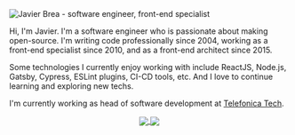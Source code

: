 <img src="https://raw.githubusercontent.com/javierbrea/javierbrea/main/assets/github-profile-header.jpg" alt="Javier Brea - software engineer, front-end specialist">

Hi, I'm Javier. I'm a software engineer who is passionate about making open-source. I'm writing code professionally since 2004, working as a front-end specialist since 2010, and as a front-end architect since 2015.

Some technologies I currently enjoy working with include ReactJS, Node.js, Gatsby, Cypress, ESLint plugins, CI-CD tools, etc. And I love to continue learning and exploring new techs.

I'm currently working as head of software development at [Telefonica Tech](https://tech.telefonica.com/).

<p align="center">
  <a href="https://github.com/javierbrea">
    <img align="center" src="https://github-readme-stats.vercel.app/api?username=javierbrea&count_private=true&show_icons=true&theme=light" />
  </a>
  <a href="https://github.com/javierbrea">
    <img align="center" src="https://github-readme-stats.vercel.app/api/top-langs/?username=javierbrea&layout=compact&theme=light" />
  </a>
</p>
